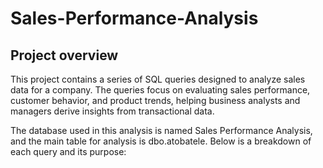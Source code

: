# Sales-Performance-Analysis
## Project overview ##
 This project contains a series of SQL queries designed to analyze sales data for a company. The queries focus on evaluating sales performance, customer behavior, and product trends, helping business analysts and managers derive insights from transactional data.

The database used in this analysis is named Sales Performance Analysis, and the main table for analysis is dbo.atobatele. Below is a breakdown of each query and its purpose:
